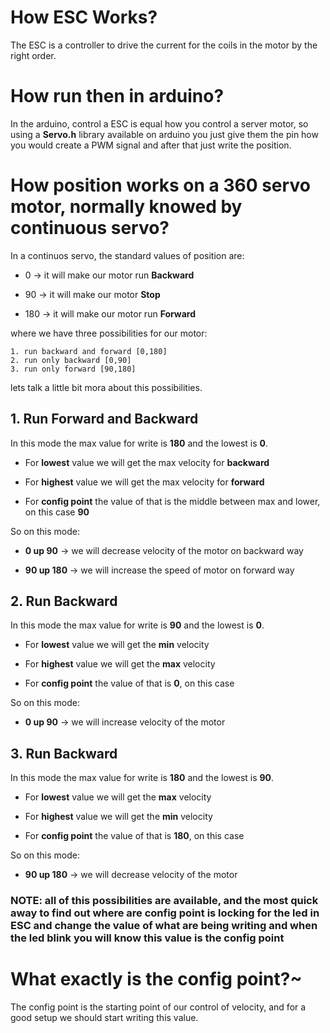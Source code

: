 # How ESC Works?

The ESC is a controller to drive the current for the coils in the motor by the right order.


# How run then in arduino?

In the arduino, control a ESC is equal how you control a server motor, so using a **Servo.h** library available on arduino you just give them the pin how you would create a PWM signal and after that just write the position.



# How position works on a 360 servo motor, normally knowed by continuous servo?

In a continuos servo, the standard values of  position are: 

- 0 -> it will make our motor run __Backward__

- 90 -> it will make our motor **Stop**

- 180 -> it will make our motor run **Forward**

where we have three possibilities for our motor:

    1. run backward and forward [0,180]
    2. run only backward [0,90]
    3. run only forward [90,180]

lets talk a little bit mora about this possibilities.



<!-- Mode 1 -->
## 1. Run Forward and Backward
In this mode the max value for write is **180** and the lowest is **0**.

- For **lowest** value we will get the max velocity for **backward**

- For **highest** value we will get the max velocity for **forward**

- For **config point** the value of that is the middle between max and lower, on this case **90**

So on this mode:
- **0 up 90** -> we will decrease velocity of the motor on backward way

- **90 up 180** -> we will increase the speed of motor on forward way

<!-- Mode 2 -->
## 2. Run  Backward
In this mode the max value for write is **90** and the lowest is **0**.

- For **lowest** value we will get the **min** velocity

- For **highest** value we will get the **max** velocity 

- For **config point** the value of that is **0**, on this case

So on this mode:
- **0 up 90** -> we will increase velocity of the motor

<!-- Mode 3 -->
## 3. Run  Backward
In this mode the max value for write is **180** and the lowest is **90**.

- For **lowest** value we will get the **max** velocity

- For **highest** value we will get the **min** velocity 

- For **config point** the value of that is **180**, on this case

So on this mode:
- **90 up 180** -> we will decrease velocity of the motor



### **NOTE:** all of this possibilities are available, and the most quick away to find out where are config point is locking for the led in ESC and change the value of what are being writing and when the led blink you will know this value is the config point

# What exactly is the config point?~

The config point is the starting point of our control of velocity, and for a good setup we should start writing this value.